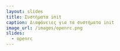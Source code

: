 ```yaml
---
layout: slides
title: Συστήματα init
caption: Διαφάνειες για τα συστήματα init
image_url: /images/openrc.png
slides: 
  - openrc
---
```

